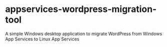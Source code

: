 # appservices-wordpress-migration-tool
A simple Windows desktop application to migrate WordPress from Windows App Services to Linux App Services
